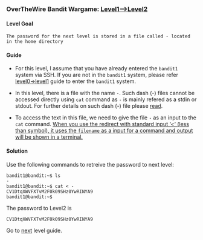 ### OverTheWire Bandit Wargame: [Level1-->Level2](https://overthewire.org/wargames/bandit/bandit2.html)

#### Level Goal

`The password for the next level is stored in a file called - located in the home directory`

#### Guide

* For this level, I assume that you have already entered the `bandit1` system via SSH. If you are not in the `bandit1` system, please refer [level0->level1](https://github.com/jugnumisal/Overthewire-Bandit-Wargame-Solution/blob/master/Level0-%3ELevel1.md) guide to enter the `bandit1` system.

* In this level, there is a file with the name `-`. Such dash (-) files cannot be accessed directly using `cat` command as `-` is mainly refered as a stdin or stdout. For further details on such dash (-) file please [read](https://linux-tips.com/t/dashed-filename-in-linux/188).

* To access the text in this file, we need to give the file `-` as an input to the `cat` command. [When you use the redirect with standard input ‘<‘ (less than symbol), it uses the `filename`  as a input for a command and output will be shown in a terminal.](https://www.tecmint.com/13-basic-cat-command-examples-in-linux/)

#### Solution

Use the following commands to retreive the password to next level:

```shell
bandit1@bandit:~$ ls
-
bandit1@bandit:~$ cat < -
CV1DtqXWVFXTvM2F0k09SHz0YwRINYA9
bandit1@bandit:~$ 
```

The password to Level2 is
```shell
CV1DtqXWVFXTvM2F0k09SHz0YwRINYA9
```

Go to [next]() level guide.